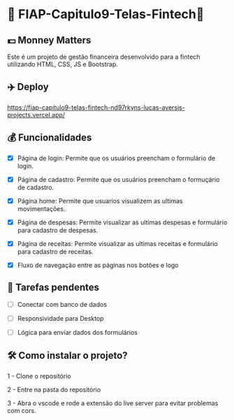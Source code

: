 
# 🚀 FIAP-Capitulo9-Telas-Fintech🚀

## :dollar: Monney Matters

Este é um projeto de gestão financeira desenvolvido para a fintech utilizando HTML, CSS, JS e Bootstrap.


## ✈️ Deploy
https://fiap-capitulo9-telas-fintech-nd97rkyns-lucas-aversis-projects.vercel.app/


## 💰 Funcionalidades

- [x]  Página de login: Permite que os usuários preencham o formulário de login.
- [x]  Página de cadastro: Permite que os usuários preencham o formuçário de cadastro.
- [x]  Página home: Permite que usuarios visualizem as ultimas movimentações.
- [x]  Página de despesas: Permite visualizar as ultimas despesas e formulário para cadastro de despesas.
- [x]  Página de receitas: Permite visualizar as ultimas receitas e formulário para cadastro de receitas.
- [x]  Fluxo de navegação entre as páginas nos botões e logo


## 📌 Tarefas pendentes

- [ ]   Conectar com banco de dados
- [ ]   Responsividade para Desktop
- [ ]   Lógica para enviar dados dos formulários


## 🛠️ Como instalar o projeto?

1 - Clone o repositório

2 - Entre na pasta do repositório

3 - Abra o vscode e rode a extensão do live server para evitar problemas com cors.



